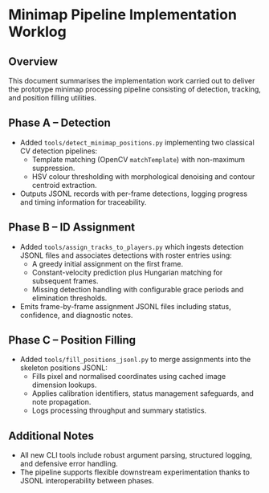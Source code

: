 # Minimap Pipeline Implementation Worklog

## Overview

This document summarises the implementation work carried out to deliver the
prototype minimap processing pipeline consisting of detection, tracking, and
position filling utilities.

## Phase A – Detection

- Added `tools/detect_minimap_positions.py` implementing two classical CV
  detection pipelines:
  - Template matching (OpenCV `matchTemplate`) with non-maximum suppression.
  - HSV colour thresholding with morphological denoising and contour centroid
    extraction.
- Outputs JSONL records with per-frame detections, logging progress and timing
  information for traceability.

## Phase B – ID Assignment

- Added `tools/assign_tracks_to_players.py` which ingests detection JSONL files
  and associates detections with roster entries using:
  - A greedy initial assignment on the first frame.
  - Constant-velocity prediction plus Hungarian matching for subsequent frames.
  - Missing detection handling with configurable grace periods and elimination
    thresholds.
- Emits frame-by-frame assignment JSONL files including status, confidence, and
  diagnostic notes.

## Phase C – Position Filling

- Added `tools/fill_positions_jsonl.py` to merge assignments into the skeleton
  positions JSONL:
  - Fills pixel and normalised coordinates using cached image dimension lookups.
  - Applies calibration identifiers, status management safeguards, and note
    propagation.
  - Logs processing throughput and summary statistics.

## Additional Notes

- All new CLI tools include robust argument parsing, structured logging, and
  defensive error handling.
- The pipeline supports flexible downstream experimentation thanks to JSONL
  interoperability between phases.
